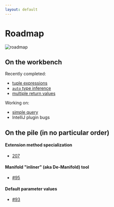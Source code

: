 ```yaml
---
layout: default
---
```


# Roadmap
 
![roadmap](http://manifold.systems/images/roadmap.jpg)
 
## On the workbench

Recently completed: 
* [tuple expressions](https://github.com/manifold-systems/manifold/tree/master/manifold-deps-parent/manifold-tuple)
* [`auto` type inference](https://github.com/manifold-systems/manifold/tree/master/manifold-deps-parent/manifold-ext#type-inference-with-auto)
* [multiple return values](https://github.com/manifold-systems/manifold/tree/master/manifold-deps-parent/manifold-ext#multiple-return-values)

Working on:<br>
* [simple query](https://github.com/manifold-systems/manifold-simple-query)
* IntelliJ plugin bugs


## On the pile (in no particular order)

#### Extension method specialization 
* [207](https://github.com/manifold-systems/manifold/issues/207)

#### Manifold "inliner" (aka De-Manifold) tool
* [#95](https://github.com/manifold-systems/manifold/issues/95)

#### Default parameter values
* [#93](https://github.com/manifold-systems/manifold/issues/93)
